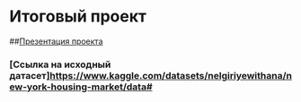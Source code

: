 # Итоговый проект
##[Презентация проекта](https://docs.google.com/presentation/d/1BOF2bAj3A5d8rhA1dww4qKlC-AGuzp509kCH9BosUOs/edit?usp=sharing)
### [Ссылка на исходный датасет]<https://www.kaggle.com/datasets/nelgiriyewithana/new-york-housing-market/data#>

